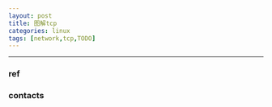```yaml
---
layout: post
title: 图解tcp
categories: linux
tags: [network,tcp,TODO]
---
```

---

### ref

### contacts


